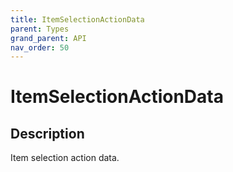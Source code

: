 ```yaml
---
title: ItemSelectionActionData
parent: Types
grand_parent: API
nav_order: 50
---
```


# ItemSelectionActionData

## Description

Item selection action data.
